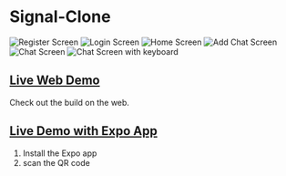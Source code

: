 # Signal-Clone

![Register Screen](https://github.com/unruhk/Signal-Clone/blob/main/images/registerScreen.jpg?raw=true "Register Screen")
![Login Screen](https://github.com/unruhk/Signal-Clone/blob/main/images/loginScreen.jpg?raw=true "Login Screen")
![Home Screen](https://github.com/unruhk/Signal-Clone/blob/main/images/homeScreen.jpg?raw=true "Home Screen")
![Add Chat Screen](https://github.com/unruhk/Signal-Clone/blob/main/images/addChatScreen.jpg?raw=true "Add Chat Screen")
![Chat Screen](https://github.com/unruhk/Signal-Clone/blob/main/images/chatScreen.jpg?raw=true "Chat Screen")
![Chat Screen with keyboard](https://github.com/unruhk/Signal-Clone/blob/main/images/chatScreenType.jpg?raw=true "Chat Screen with keyboard")

## [Live Web Demo](https://signal-clone-e979f.web.app)
Check out the build on the web.

## [Live Demo with Expo App](https://expo.io/@klunruh/projects/signal-clone-yt)
1. Install the Expo app
2. scan the QR code